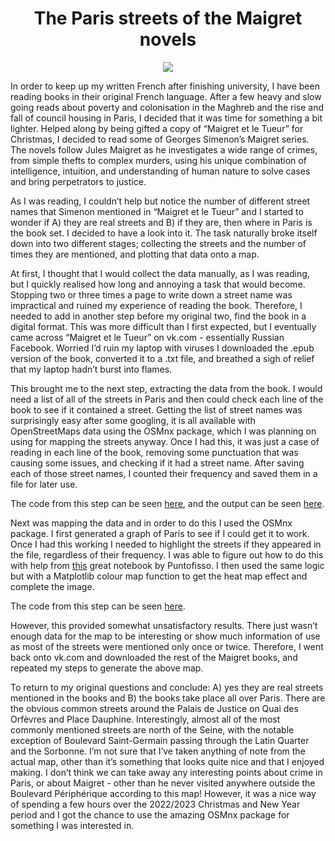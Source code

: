 <h1 align="center">
The Paris streets of the Maigret novels
</h1>

<p align="center">
  <img src="https://github.com/JackMcKechnie/maigret_streets/blob/main/maigret_final_100_with_text.png" />
</p>

In order to keep up my written French after finishing university, I have been reading books in their original French language. After a few heavy and slow going reads about poverty and colonisation in the Maghreb and the rise and fall of council housing in Paris, I decided that it was time for something a bit lighter. Helped along by being gifted a copy of “Maigret et le Tueur” for Christmas, I decided to read some of Georges Simenon’s Maigret series. The novels follow Jules Maigret as he investigates a wide range of crimes, from simple thefts to complex murders, using his unique combination of intelligence, intuition, and understanding of human nature to solve cases and bring perpetrators to justice.

  

As I was reading, I couldn’t help but notice the number of different street names that Simenon mentioned in “Maigret et le Tueur” and I started to wonder if A) they are real streets and B) if they are, then where in Paris is the book set. I decided to have a look into it. The task naturally broke itself down into two different stages; collecting the streets and the number of times they are mentioned, and plotting that data onto a map.

  

At first, I thought that I would collect the data manually, as I was reading, but I quickly realised how long and annoying a task that would become. Stopping two or three times a page to write down a street name was impractical and ruined my experience of reading the book. Therefore, I needed to add in another step before my original two, find the book in a digital format. This was more difficult than I first expected, but I eventually came across “Maigret et le Tueur” on vk.com - essentially Russian Facebook. Worried I’d ruin my laptop with viruses I downloaded the .epub version of the book, converted it to a .txt file, and breathed a sigh of relief that my laptop hadn’t burst into flames.

  

This brought me to the next step, extracting the data from the book. I would need a list of all of the streets in Paris and then could check each line of the book to see if it contained a street. Getting the list of street names was surprisingly easy after some googling, it is all available with OpenStreetMaps data using the OSMnx package, which I was planning on using for mapping the streets anyway. Once I had this, it was just a case of reading in each line of the book, removing some punctuation that was causing some issues, and checking if it had a street name. After saving each of those street names, I counted their frequency and saved them in a file for later use.

The code from this step can be seen [here](https://github.com/JackMcKechnie/maigret_streets/blob/main/extract_street_names.ipynb), and the output can be seen [here](https://github.com/JackMcKechnie/maigret_streets/blob/main/street_names_count.txt).

  

Next was mapping the data and in order to do this I used the OSMnx package. I first generated a graph of Paris to see if I could get it to work. Once I had this working I needed to highlight the streets if they appeared in the file, regardless of their frequency. I was able to figure out how to do this with help from [this](https://github.com/puntofisso/OSMnxNotebooks/blob/master/Street%20colouring.ipynb) great notebook by Puntofisso. I then used the same logic but with a Matplotlib colour map function to get the heat map effect and complete the image.

The code from this step can be seen [here](https://github.com/JackMcKechnie/maigret_streets/blob/main/paris.ipynb).

  

However, this provided somewhat unsatisfactory results. There just wasn’t enough data for the map to be interesting or show much information of use as most of the streets were mentioned only once or twice. Therefore, I went back onto vk.com and downloaded the rest of the Maigret books, and repeated my steps to generate the above map.

To return to my original questions and conclude: A) yes they are real streets mentioned in the books and B) the books take place all over Paris. There are the obvious common streets around the Palais de Justice on Quai des Orfèvres and Place Dauphine. Interestingly, almost all of the most commonly mentioned streets are north of the Seine, with the notable exception of Boulevard Saint-Germain passing through the Latin Quarter and the Sorbonne. I’m not sure that I’ve taken anything of note from the actual map, other than it’s something that looks quite nice and that I enjoyed making. I don’t think we can take away any interesting points about crime in Paris, or about Maigret - other than he never visited anywhere outside the Boulevard Périphérique according to this map! However, it was a nice way of spending a few hours over the 2022/2023 Christmas and New Year period and I got the chance to use the amazing OSMnx package for something I was interested in.
